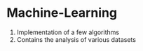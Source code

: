 # Machine-Learning
1. Implementation of a few algorithms
2. Contains the analysis of various datasets 
